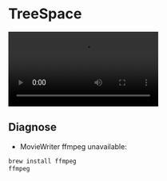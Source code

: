 # TreeSpace

![](./note/TreeSpace3Taxa.mp4)

## Diagnose

* MovieWriter ffmpeg unavailable:

```bash
brew install ffmpeg
ffmpeg
```

